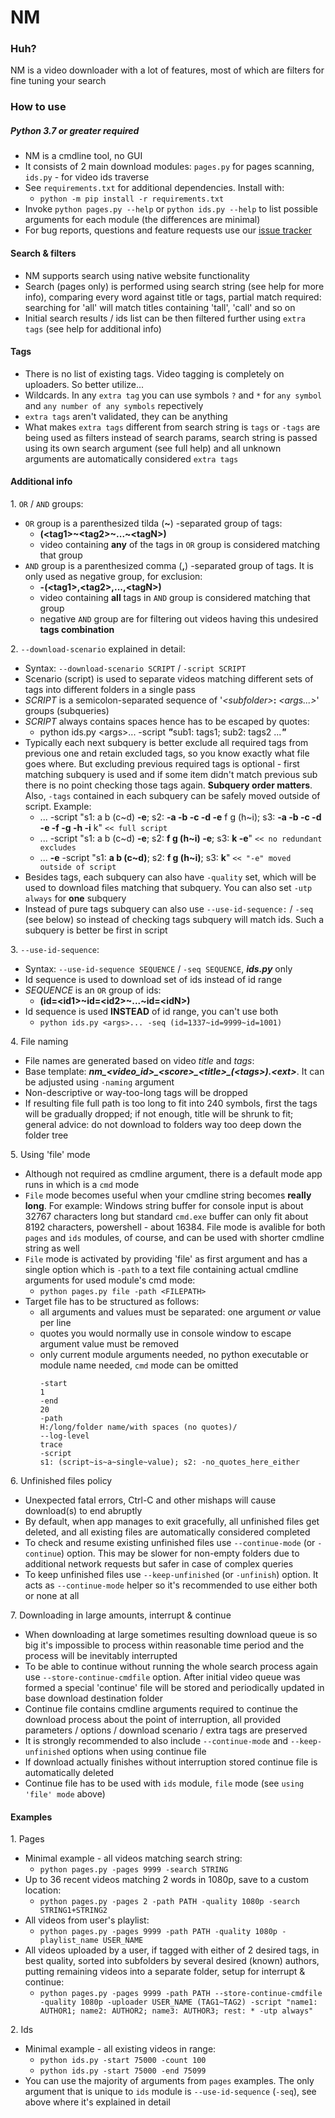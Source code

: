 # NM

### Huh?
NM is a video downloader with a lot of features, most of which are filters for fine tuning your search

### How to use
##### Python 3.7 or greater required
- NM is a cmdline tool, no GUI
- It consists of 2 main download modules: `pages.py` for pages scanning, `ids.py` - for video ids traverse
- See `requirements.txt` for additional dependencies. Install with:
  - `python -m pip install -r requirements.txt`
- Invoke `python pages.py --help` or `python ids.py --help` to list possible arguments for each module (the differences are minimal)
- For bug reports, questions and feature requests use our [issue tracker](https://github.com/trickerer01/NM/issues)

#### Search & filters
- NM supports search using native website functionality
- Search (pages only) is performed using search string (see help for more info), comparing every word against title or tags, partial match required: searching for 'all' will match titles containing 'tall', 'call' and so on
- Initial search results / ids list can be then filtered further using `extra tags` (see help for additional info)

#### Tags
- There is no list of existing tags. Video tagging is completely on uploaders. So better utilize...
- Wildcards. In any `extra tag` you can use symbols `?` and `*` for `any symbol` and `any number of any symbols` repectively
- `extra tags` aren't validated, they can be anything
- What makes `extra tags` different from search string is `tags` or `-tags` are being used as filters instead of search params, search string is passed using its own search argument (see full help) and all unknown arguments are automatically considered `extra tags`

#### Additional info
1. `OR` / `AND` groups:
  - `OR` group is a parenthesized tilda (**\~**) -separated group of tags:
    - **(\<tag1>\~\<tag2>\~...\~\<tagN>)**
    - video containing **any** of the tags in `OR` group is considered matching that group
  - `AND` group is a parenthesized comma (**,**) -separated group of tags. It is only used as negative group, for exclusion:
    - **-(\<tag1>,\<tag2>,...,\<tagN>)**
    - video containing **all** tags in `AND` group is considered matching that group
    - negative `AND` group are for filtering out videos having this undesired **tags combination**

2. `--download-scenario` explained in detail:
  - Syntax: `--download-scenario SCRIPT` / `-script SCRIPT`
  - Scenario (script) is used to separate videos matching different sets of tags into different folders in a single pass
  - *SCRIPT* is a semicolon-separated sequence of '*\<subfolder>*<NOTHING>**:** *\<args...>*' groups (subqueries)
  - *SCRIPT* always contains spaces hence has to be escaped by quotes:
    - python ids.py \<args>... -script ***"***<NOTHING>sub1: tags1; sub2: tags2 ...***"***
  - Typically each next subquery is better exclude all required tags from previous one and retain excluded tags, so you know exactly what file goes where. But excluding previous required tags is optional - first matching subquery is used and if some item didn't match previous sub there is no point checking those tags again. **Subquery order matters**. Also, `-tags` contained in each subquery can be safely moved outside of script. Example:
    - ... -script "s1: a b (c\~d) **-e**; s2: **-a -b -c -d -e** f g (h\~i); s3: **-a -b -c -d -e -f -g -h -i** k" `<< full script`
    - ... -script "s1: a b (c\~d) **-e**; s2: **f g (h\~i) -e**; s3: **k -e**" `<< no redundant excludes`
    - ... **-e** -script "s1: **a b (c\~d)**; s2: **f g (h\~i)**; s3: **k**" `<< "-e" moved outside of script`
  - Besides tags, each subquery can also have `-quality` set, which will be used to download files matching that subquery. You can also set `-utp always` for **one** subquery
  - Instead of pure tags subquery can also use `--use-id-sequence:` / `-seq` (see below) so instead of checking tags subquery will match ids. Such a subquery is better be first in script

3. `--use-id-sequence`:
  - Syntax: `--use-id-sequence SEQUENCE` / `-seq SEQUENCE`, ***ids.py*** only
  - Id sequence is used to download set of ids instead of id range
  - *SEQUENCE* is an `OR` group of ids:
    - **(id=\<id1>\~id=\<id2>\~...\~id=\<idN>)**
  - Id sequence is used **INSTEAD** of id range, you can't use both
    - `python ids.py <args>... -seq (id=1337~id=9999~id=1001)`

4. File naming
  - File names are generated based on video *title* and *tags*:
  - Base template: ***nm\_\<video_id>\_\<score>\_\<title>\_(\<tags>).\<ext>***. It can be adjusted using `-naming` argument
  - Non-descriptive or way-too-long tags will be dropped
  - If resulting file full path is too long to fit into 240 symbols, first the tags will be gradually dropped; if not enough, title will be shrunk to fit; general advice: do not download to folders way too deep down the folder tree

5. Using 'file' mode
  - Although not required as cmdline argument, there is a default mode app runs in which is a `cmd` mode
  - `File` mode becomes useful when your cmdline string becomes **really long**. For example: Windows string buffer for console input is about 32767 characters long but standard `cmd.exe` buffer can only fit about 8192 characters, powershell - about 16384. File mode is avalible for both `pages` and `ids` modules, of course, and can be used with shorter cmdline string as well
  - `File` mode is activated by providing 'file' as first argument and has a single option which is `-path` to a text file containing actual cmdline arguments for used module's cmd mode:
    - `python pages.py file -path <FILEPATH>`
  - Target file has to be structured as follows:
    - all arguments and values must be separated: one argument *or* value per line
    - quotes you would normally use in console window to escape argument value must be removed
    - only current module arguments needed, no python executable or module name needed, `cmd` mode can be omitted
      ```
      -start
      1
      -end
      20
      -path
      H:/long/folder name/with spaces (no quotes)/
      --log-level
      trace
      -script
      s1: (script~is~a~single~value); s2: -no_quotes_here_either
      ```

6. Unfinished files policy
  - Unexpected fatal errors, Ctrl-C and other mishaps will cause download(s) to end abruptly
  - By default, when app manages to exit gracefully, all unfinished files get deleted, and all existing files are automatically considered completed
  - To check and resume existing unfinished files use `--continue-mode` (or `-continue`) option. This may be slower for non-empty folders due to additional network requests but safer in case of complex queries
  - To keep unfinished files use `--keep-unfinished` (or `-unfinish`) option. It acts as `--continue-mode` helper so it's recommended to use either both or none at all

7. Downloading in large amounts, interrupt & continue
  - When downloading at large sometimes resulting download queue is so big it's impossible to process within reasonable time period and the process will be inevitably interrupted
  - To be able to continue without running the whole search process again use `--store-continue-cmdfile` option. After initial video queue was formed a special 'continue' file will be stored and periodically updated in base download destination folder
  - Continue file contains cmdline arguments required to continue the download process about the point of interruption, all provided parameters / options / download scenario / extra tags are preserved
  - It is strongly recommended to also include `--continue-mode` and `--keep-unfinished` options when using continue file
  - If download actually finishes without interruption stored continue file is automatically deleted
  - Continue file has to be used with `ids` module, `file` mode (see `using 'file' mode` above)

#### Examples
1. Pages
  - Minimal example - all videos matching search string:
    - `python pages.py -pages 9999 -search STRING`
  - Up to 36 recent videos matching 2 words in 1080p, save to a custom location:
    - `python pages.py -pages 2 -path PATH -quality 1080p -search STRING1+STRING2`
  - All videos from user's playlist:
    - `python pages.py -pages 9999 -path PATH -quality 1080p -playlist_name USER_NAME`
  - All videos uploaded by a user, if tagged with either of 2 desired tags, in best quality, sorted into subfolders by several desired (known) authors, putting remaining videos into a separate folder, setup for interrupt & continue:
    - `python pages.py -pages 9999 -path PATH --store-continue-cmdfile -quality 1080p -uploader USER_NAME (TAG1~TAG2) -script "name1: AUTHOR1; name2: AUTHOR2; name3: AUTHOR3; rest: * -utp always"`

2. Ids
  - Minimal example - all existing videos in range:
    - `python ids.py -start 75000 -count 100`
    - `python ids.py -start 75000 -end 75099`
  - You can use the majority of arguments from `pages` examples. The only argument that is unique to `ids` module is `--use-id-sequence` (`-seq`), see above where it's explained in detail
